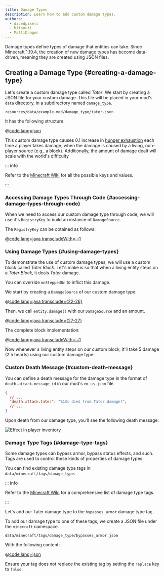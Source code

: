 ```yaml
---
title: Damage Types
description: Learn how to add custom damage types.
authors:
  - dicedpixels
  - hiisuuii
  - MattiDragon
---
```


Damage types define types of damage that entities can take. Since Minecraft 1.19.4, the creation of new damage types has
become data-driven, meaning they are created using JSON files.

## Creating a Damage Type {#creating-a-damage-type}

Let's create a custom damage type called _Tater_. We start by creating a JSON file for your custom damage. This file
will
be placed in your mod's `data` directory, in a subdirectory named `damage_type`.

```:no-line-numbers
resources/data/example-mod/damage_type/tater.json
```

It has the following structure:

@[code lang=json](@/reference/latest/src/main/generated/data/example-mod/damage_type/tater.json)

This custom damage type causes 0.1 increase
in [hunger exhaustion](https://minecraft.wiki/w/Hunger#Exhaustion_level_increase) each time a player takes damage, when
the damage is caused by a living, non-player source (e.g., a block). Additionally, the amount of damage dealt will scale
with the world's difficulty

::: info

Refer to the [Minecraft Wiki](https://minecraft.wiki/w/Damage_type#JSON_format) for all the possible keys and values.

:::

### Accessing Damage Types Through Code {#accessing-damage-types-through-code}

When we need to access our custom damage type through code, we will use it's `RegistryKey` to build an instance
of `DamageSource`.

The `RegistryKey` can be obtained as follows:

@[code lang=java transcludeWith=:::1](@/reference/latest/src/main/java/com/example/docs/damage/ExampleModDamageTypes.java)

### Using Damage Types {#using-damage-types}

To demonstrate the use of custom damage types, we will use a custom block called _Tater Block_. Let's make is so that
when a living entity steps on a _Tater Block_, it deals _Tater_ damage.

You can override `onSteppedOn` to inflict this damage.

We start by creating a `DamageSource` of our custom damage type.

@[code lang=java transclude={22-26}](@/reference/latest/src/main/java/com/example/docs/damage/TaterBlock.java)

Then, we call `entity.damage()` with our `DamageSource` and an amount.

@[code lang=java transclude={27-27}](@/reference/latest/src/main/java/com/example/docs/damage/TaterBlock.java)

The complete block implementation:

@[code lang=java transcludeWith=:::1](@/reference/latest/src/main/java/com/example/docs/damage/TaterBlock.java)

Now whenever a living entity steps on our custom block, it'll take 5 damage (2.5 hearts) using our custom damage type.

### Custom Death Message {#custom-death-message}

You can define a death message for the damage type in the format of `death.attack.message_id` in our
mod's `en_us.json` file.

```json
{
  // ...
  "death.attack.tater": "%1$s died from Tater damage!",
  // ...
}
```

Upon death from our damage type, you'll see the following death message:

![Effect in player inventory](/assets/develop/tater-damage-death.png)

### Damage Type Tags {#damage-type-tags}

Some damage types can bypass armor, bypass status effects, and such. Tags are used to control these kinds of properties
of damage types.

You can find existing damage type tags in `data/minecraft/tags/damage_type`.

::: info

Refer to the [Minecraft Wiki](https://minecraft.wiki/w/Tag#Damage_types) for a comprehensive list of damage type
tags.

:::

Let's add our Tater damage type to the `bypasses_armor` damage type tag.

To add our damage type to one of these tags, we create a JSON file under the `minecraft` namespace.

```:no-line-numbers
data/minecraft/tags/damage_type/bypasses_armor.json
```

With the following content:

@[code lang=json](@/reference/latest/src/main/generated/data/minecraft/tags/damage_type/bypasses_armor.json)

Ensure your tag does not replace the existing tag by setting the `replace` key to `false`.
